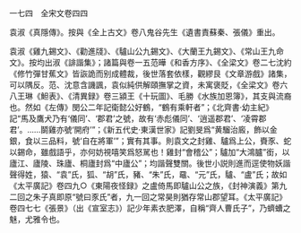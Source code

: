 一七四　全宋文卷四四

袁淑《真隱傳》。按與《全上古文》卷八鬼谷先生《遺書責蘇秦、張儀》重出。

袁淑《雞九錫文》、《勸進牋》、《驢山公九錫文》、《大蘭王九錫文》、《常山王九命文》。按均出淑《誹諧集》；諸篇與卷一五范曄《和香方序》、《全梁文》卷二七沈約《修竹彈甘蕉文》皆詼詭而别成體裁，後世落套依樣，觀繆艮《文章游戲》諸集，可以隅反。范、沈意含譏諷，袁似純供解頤撫掌之資，未寓褒貶，《全梁文》卷六八王琳《䱇表》、《清異録》卷三潁王《十玩圖》、毛勝《水族加恩簿》，其支與流裔也。然如《左傳》閔公二年記衛懿公好鶴，“鶴有乘軒者”；《北齊書·幼主紀》記“馬及鷹犬乃有‘儀同’、‘郡君’之號，故有‘赤彪儀同’、‘逍遥郡君’、‘凌霄郡君’。……鬬雞亦號‘開府’”；《新五代史·東漢世家》記劉旻爲“黄騮治廄，飾以金銀，食以三品料，號‘自在將軍’”；實有其事。則袁文之封雞、驢爲上公，賚豕、蛇以錫命，雖戲語乎，亦何妨視嘻笑爲怒駡也！雞封“會稽公”；驢加“大鴻臚”銜，以廬江、廬陵、珠廬、桐廬封爲“中廬公”；均諧聲雙關。後世小説則進而逕使物妖諧聲得姓，猿、“袁”氏，狐、“胡”氏，豬、“朱”氏，黿、“元”氏，驢、“盧”氏；故如《太平廣記》卷四九○《東陽夜怪録》之盧倚馬即驢山公之族，《封神演義》第九二回之朱子真即原“號曰豕氏”者，九一回之常昊則猶存常山郡望耳。《太平廣記》卷四七七《張景》（出《宣室志》）記少年素衣肥澤，自稱“齊人曹氏子”，乃蠐螬之魅，尤雅令也。